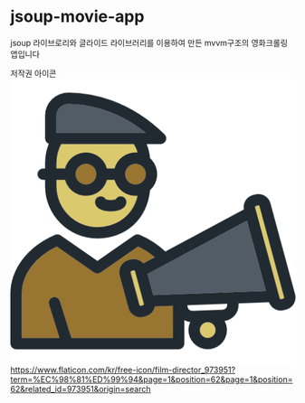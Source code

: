 # jsoup-movie-app
jsoup 라이브로리와 글라이드 라이브러리를 이용하여 만든 mvvm구조의 영화크롤링 앱입니다


저작권
아이콘
![](app/src/main/res/drawable/icon.png)
https://www.flaticon.com/kr/free-icon/film-director_973951?term=%EC%98%81%ED%99%94&page=1&position=62&page=1&position=62&related_id=973951&origin=search